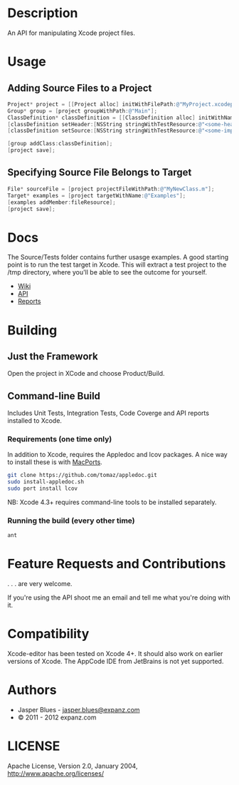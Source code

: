 # Description

An API for manipulating Xcode project files. 

# Usage

## Adding Source Files to a Project

```objective-c
Project* project = [[Project alloc] initWithFilePath:@"MyProject.xcodeproj"];
Group* group = [project groupWithPath:@"Main"];
ClassDefinition* classDefinition = [[ClassDefinition alloc] initWithName:@"MyNewClass"];
[classDefinition setHeader:[NSString stringWithTestResource:@"<some-header-text>"]];
[classDefinition setSource:[NSString stringWithTestResource:@"<some-impl-text>"]];

[group addClass:classDefinition];
[project save];
```

## Specifying Source File Belongs to Target

```objective-c
File* sourceFile = [project projectFileWithPath:@"MyNewClass.m"];
Target* examples = [project targetWithName:@"Examples"];
[examples addMember:fileResource];
[project save];
```

# Docs

The Source/Tests folder contains further usasge examples. A good starting point is to run the test target in Xcode.
This will extract a test project to the /tmp directory, where you'll be able to see the outcome for yourself. 

* <a href="https://github.com/expanz/xcode-editor/wiki">Wiki</a>
* <a href="http://expanz.github.com/xcode-editor/api/index.html">API</a>
* <a href="http://expanz.github.com/xcode-editor/coverage/Users/jblues/ExpanzProjects/xcode-editor1/Source/Main/index.html">Reports</a>

# Building 

## Just the Framework

Open the project in XCode and choose Product/Build. 

## Command-line Build

Includes Unit Tests, Integration Tests, Code Coverge and API reports installed to Xcode. 

### Requirements (one time only)

In addition to Xcode, requires the Appledoc and lcov packages. A nice way to install these is with <a href="http://www.macports.org/install.php">MacPorts</a>.

```sh
git clone https://github.com/tomaz/appledoc.git
sudo install-appledoc.sh
sudo port install lcov
```

NB: Xcode 4.3+ requires command-line tools to be installed separately. 

### Running the build (every other time)

```sh
ant 
```
# Feature Requests and Contributions

. . . are very welcome. 

If you're using the API shoot me an email and tell me what you're doing with it. 

# Compatibility 

Xcode-editor has been tested on Xcode 4+. It should also work on earlier versions of Xcode. The AppCode IDE from
JetBrains is not yet supported. 

# Authors

* Jasper Blues - jasper.blues@expanz.com
* © 2011 - 2012 expanz.com

# LICENSE

Apache License, Version 2.0, January 2004, http://www.apache.org/licenses/

  